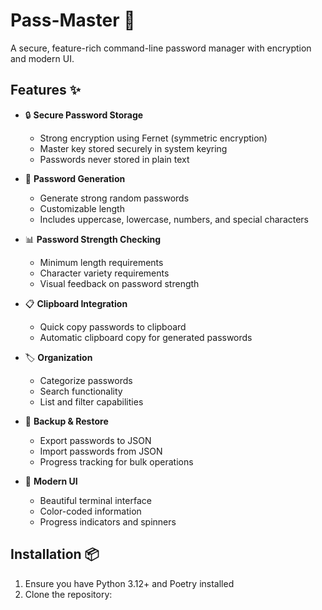# Pass-Master 🔐

A secure, feature-rich command-line password manager with encryption and modern UI.

## Features ✨

- 🔒 **Secure Password Storage**
  - Strong encryption using Fernet (symmetric encryption)
  - Master key stored securely in system keyring
  - Passwords never stored in plain text

- 🎲 **Password Generation**
  - Generate strong random passwords
  - Customizable length
  - Includes uppercase, lowercase, numbers, and special characters

- 📊 **Password Strength Checking**
  - Minimum length requirements
  - Character variety requirements
  - Visual feedback on password strength

- 📋 **Clipboard Integration**
  - Quick copy passwords to clipboard
  - Automatic clipboard copy for generated passwords

- 🏷️ **Organization**
  - Categorize passwords
  - Search functionality
  - List and filter capabilities

- 💾 **Backup & Restore**
  - Export passwords to JSON
  - Import passwords from JSON
  - Progress tracking for bulk operations

- 🎨 **Modern UI**
  - Beautiful terminal interface
  - Color-coded information
  - Progress indicators and spinners

## Installation 📦

1. Ensure you have Python 3.12+ and Poetry installed
2. Clone the repository:
